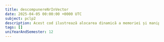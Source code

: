 ```yaml
---
title: descompunereNrInVector
date: 2025-04-05 00:00:00 +0000 UTC
subject: pclp2
description: Acest cod ilustrează alocarea dinamică a memoriei și manipularea pointerilor. Funcțiile folosesc pointeri transmiși prin referință pentru a aloca și modifica adrese de memorie, extrăgând cifrele unui număr.
tags: []
uniYearAndSemester: 12
---
```


